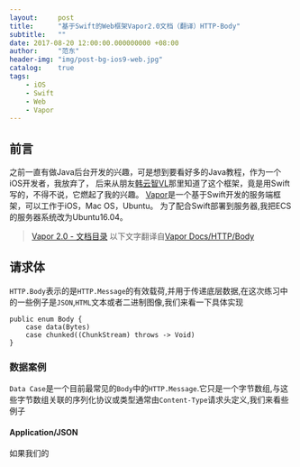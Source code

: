 ```yaml
---
layout:     post
title:      "基于Swift的Web框架Vapor2.0文档（翻译）HTTP-Body"
subtitle:   ""
date: 2017-08-20 12:00:00.000000000 +08:00
author:     "范东"
header-img: "img/post-bg-ios9-web.jpg"
catalog:    true
tags:
    - iOS
    - Swift
    - Web
    - Vapor
---
```

## 前言
之前一直有做Java后台开发的兴趣，可是想到要看好多的Java教程，作为一个iOS开发者，我放弃了，
后来从朋友[韩云智VL](http://www.jianshu.com/u/92f7630a351b)那里知道了这个框架，竟是用Swift写的，不得不说，它燃起了我的兴趣。
[Vapor](http://vapor.codes)是一个基于Swift开发的服务端框架，可以工作于iOS，Mac OS，Ubuntu。
为了配合Swift部署到服务器,我把ECS的服务器系统改为Ubuntu16.04。
> [Vapor 2.0 - 文档目录](http://blog.fandong.me/2017/08/01/iOS-SwiftVaporWeb/)
> 以下文字翻译自[Vapor Docs/HTTP/Body](https://docs.vapor.codes/2.0/http/body/)

## 请求体
`HTTP.Body`表示的是`HTTP.Message`的有效载荷,并用于传递底层数据,在这次练习中的一些例子是`JSON`,`HTML`文本或者二进制图像,我们来看一下具体实现

```
public enum Body {
    case data(Bytes)
    case chunked((ChunkStream) throws -> Void)
}
```
### 数据案例
`Data Case`是一个目前最常见的`Body`中的`HTTP.Message`.它只是一个字节数组,与这些字节数组关联的序列化协议或类型通常由`Content-Type`请求头定义,我们来看些例子

#### Application/JSON
如果我们的